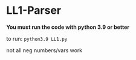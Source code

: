 # LL1-Parser

**You must run the code with python 3.9 or better**

to run:
`python3.9 LL1.py`

not all neg numbers/vars work

